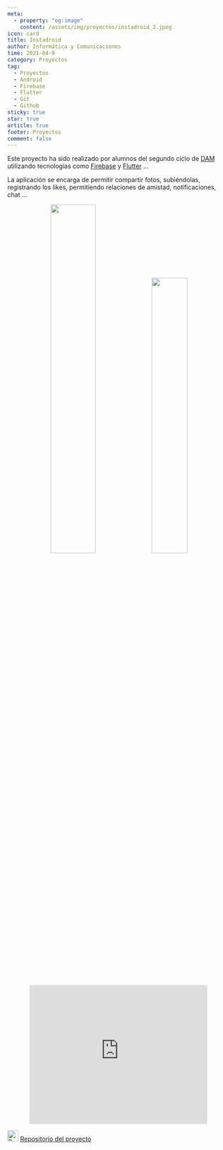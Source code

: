 ```yaml
---
meta: 
  - property: "og:image"
    content: /assets/img/proyectos/instadroid_2.jpeg
icon: card
title: Instadroid
author: Informática y Comunicaciones
time: 2021-04-9
category: Proyectos
tag:
  - Proyectos
  - Android
  - Firebase
  - Flutter
  - Git
  - Github
sticky: true
star: true
article: true
footer: Proyectos
comment: false
---
```


Este proyecto ha sido realizado por alumnos del segundo ciclo de [DAM](/fp_reglada/dam/) utilizando tecnologías como [Firebase](https://firebase.google.com/) y [Flutter](https://flutter.dev/) ...

La aplicación se encarga de permitir compartir fotos, subiéndolas, registrando los likes, permitiendo relaciones de amistad, notificaciones, chat ...

<p style="text-align:center;">
  <img src="/assets/img/proyectos/instadroid_2.jpeg" width="45%"/>
  <img src="/assets/img/proyectos/instadroid.jpeg" width="40%"/>
</p>

<p style="text-align:center;">
<iframe width="80%" height="315" src="https://www.youtube.com/embed/oWyE874w12M" title="YouTube video player" frameborder="0" allow="accelerometer; autoplay; clipboard-write; encrypted-media; gyroscope; picture-in-picture" allowfullscreen></iframe>
</p>

<img alt="Repositorio" src="/assets/icon/github-logo.png" width="25px"/> [ Repositorio del proyecto](https://github.com/CIFP-Virgen-de-Gracia/Instadroid)
<!-- more -->